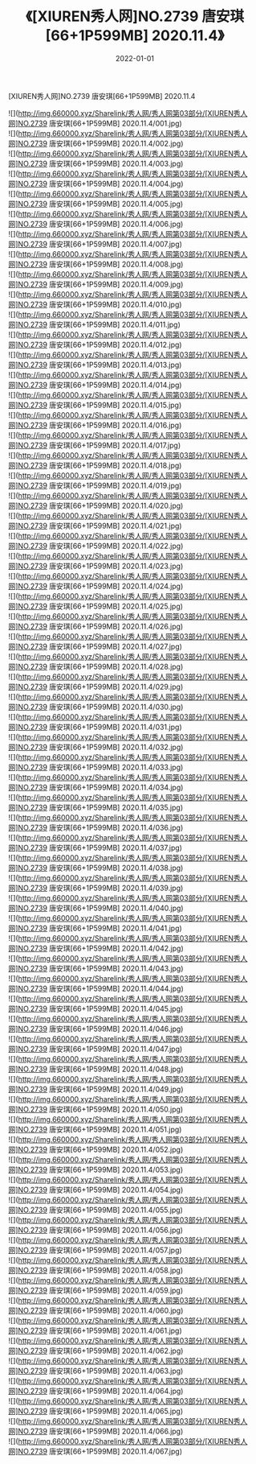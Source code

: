 ﻿---
layout: post
title:  《[XIUREN秀人网]NO.2739 唐安琪[66+1P599MB] 2020.11.4》
date:   2022-01-01
img: http://img.660000.xyz/Sharelink/秀人网/秀人网第03部分/[XIUREN秀人网]NO.2739 唐安琪[66+1P599MB] 2020.11.4/000.jpg
categories: [美女, 清纯, 唯美]
---

[XIUREN秀人网]NO.2739 唐安琪[66+1P599MB] 2020.11.4

 ![](http://img.660000.xyz/Sharelink/秀人网/秀人网第03部分/[XIUREN秀人网]NO.2739 唐安琪[66+1P599MB] 2020.11.4/001.jpg) <br>![](http://img.660000.xyz/Sharelink/秀人网/秀人网第03部分/[XIUREN秀人网]NO.2739 唐安琪[66+1P599MB] 2020.11.4/002.jpg) <br>![](http://img.660000.xyz/Sharelink/秀人网/秀人网第03部分/[XIUREN秀人网]NO.2739 唐安琪[66+1P599MB] 2020.11.4/003.jpg) <br>![](http://img.660000.xyz/Sharelink/秀人网/秀人网第03部分/[XIUREN秀人网]NO.2739 唐安琪[66+1P599MB] 2020.11.4/004.jpg) <br>![](http://img.660000.xyz/Sharelink/秀人网/秀人网第03部分/[XIUREN秀人网]NO.2739 唐安琪[66+1P599MB] 2020.11.4/005.jpg) <br>![](http://img.660000.xyz/Sharelink/秀人网/秀人网第03部分/[XIUREN秀人网]NO.2739 唐安琪[66+1P599MB] 2020.11.4/006.jpg) <br>![](http://img.660000.xyz/Sharelink/秀人网/秀人网第03部分/[XIUREN秀人网]NO.2739 唐安琪[66+1P599MB] 2020.11.4/007.jpg) <br>![](http://img.660000.xyz/Sharelink/秀人网/秀人网第03部分/[XIUREN秀人网]NO.2739 唐安琪[66+1P599MB] 2020.11.4/008.jpg) <br>![](http://img.660000.xyz/Sharelink/秀人网/秀人网第03部分/[XIUREN秀人网]NO.2739 唐安琪[66+1P599MB] 2020.11.4/009.jpg) <br>![](http://img.660000.xyz/Sharelink/秀人网/秀人网第03部分/[XIUREN秀人网]NO.2739 唐安琪[66+1P599MB] 2020.11.4/010.jpg) <br>![](http://img.660000.xyz/Sharelink/秀人网/秀人网第03部分/[XIUREN秀人网]NO.2739 唐安琪[66+1P599MB] 2020.11.4/011.jpg) <br>![](http://img.660000.xyz/Sharelink/秀人网/秀人网第03部分/[XIUREN秀人网]NO.2739 唐安琪[66+1P599MB] 2020.11.4/012.jpg) <br>![](http://img.660000.xyz/Sharelink/秀人网/秀人网第03部分/[XIUREN秀人网]NO.2739 唐安琪[66+1P599MB] 2020.11.4/013.jpg) <br>![](http://img.660000.xyz/Sharelink/秀人网/秀人网第03部分/[XIUREN秀人网]NO.2739 唐安琪[66+1P599MB] 2020.11.4/014.jpg) <br>![](http://img.660000.xyz/Sharelink/秀人网/秀人网第03部分/[XIUREN秀人网]NO.2739 唐安琪[66+1P599MB] 2020.11.4/015.jpg) <br>![](http://img.660000.xyz/Sharelink/秀人网/秀人网第03部分/[XIUREN秀人网]NO.2739 唐安琪[66+1P599MB] 2020.11.4/016.jpg) <br>![](http://img.660000.xyz/Sharelink/秀人网/秀人网第03部分/[XIUREN秀人网]NO.2739 唐安琪[66+1P599MB] 2020.11.4/017.jpg) <br>![](http://img.660000.xyz/Sharelink/秀人网/秀人网第03部分/[XIUREN秀人网]NO.2739 唐安琪[66+1P599MB] 2020.11.4/018.jpg) <br>![](http://img.660000.xyz/Sharelink/秀人网/秀人网第03部分/[XIUREN秀人网]NO.2739 唐安琪[66+1P599MB] 2020.11.4/019.jpg) <br>![](http://img.660000.xyz/Sharelink/秀人网/秀人网第03部分/[XIUREN秀人网]NO.2739 唐安琪[66+1P599MB] 2020.11.4/020.jpg) <br>![](http://img.660000.xyz/Sharelink/秀人网/秀人网第03部分/[XIUREN秀人网]NO.2739 唐安琪[66+1P599MB] 2020.11.4/021.jpg) <br>![](http://img.660000.xyz/Sharelink/秀人网/秀人网第03部分/[XIUREN秀人网]NO.2739 唐安琪[66+1P599MB] 2020.11.4/022.jpg) <br>![](http://img.660000.xyz/Sharelink/秀人网/秀人网第03部分/[XIUREN秀人网]NO.2739 唐安琪[66+1P599MB] 2020.11.4/023.jpg) <br>![](http://img.660000.xyz/Sharelink/秀人网/秀人网第03部分/[XIUREN秀人网]NO.2739 唐安琪[66+1P599MB] 2020.11.4/024.jpg) <br>![](http://img.660000.xyz/Sharelink/秀人网/秀人网第03部分/[XIUREN秀人网]NO.2739 唐安琪[66+1P599MB] 2020.11.4/025.jpg) <br>![](http://img.660000.xyz/Sharelink/秀人网/秀人网第03部分/[XIUREN秀人网]NO.2739 唐安琪[66+1P599MB] 2020.11.4/026.jpg) <br>![](http://img.660000.xyz/Sharelink/秀人网/秀人网第03部分/[XIUREN秀人网]NO.2739 唐安琪[66+1P599MB] 2020.11.4/027.jpg) <br>![](http://img.660000.xyz/Sharelink/秀人网/秀人网第03部分/[XIUREN秀人网]NO.2739 唐安琪[66+1P599MB] 2020.11.4/028.jpg) <br>![](http://img.660000.xyz/Sharelink/秀人网/秀人网第03部分/[XIUREN秀人网]NO.2739 唐安琪[66+1P599MB] 2020.11.4/029.jpg) <br>![](http://img.660000.xyz/Sharelink/秀人网/秀人网第03部分/[XIUREN秀人网]NO.2739 唐安琪[66+1P599MB] 2020.11.4/030.jpg) <br>![](http://img.660000.xyz/Sharelink/秀人网/秀人网第03部分/[XIUREN秀人网]NO.2739 唐安琪[66+1P599MB] 2020.11.4/031.jpg) <br>![](http://img.660000.xyz/Sharelink/秀人网/秀人网第03部分/[XIUREN秀人网]NO.2739 唐安琪[66+1P599MB] 2020.11.4/032.jpg) <br>![](http://img.660000.xyz/Sharelink/秀人网/秀人网第03部分/[XIUREN秀人网]NO.2739 唐安琪[66+1P599MB] 2020.11.4/033.jpg) <br>![](http://img.660000.xyz/Sharelink/秀人网/秀人网第03部分/[XIUREN秀人网]NO.2739 唐安琪[66+1P599MB] 2020.11.4/034.jpg) <br>![](http://img.660000.xyz/Sharelink/秀人网/秀人网第03部分/[XIUREN秀人网]NO.2739 唐安琪[66+1P599MB] 2020.11.4/035.jpg) <br>![](http://img.660000.xyz/Sharelink/秀人网/秀人网第03部分/[XIUREN秀人网]NO.2739 唐安琪[66+1P599MB] 2020.11.4/036.jpg) <br>![](http://img.660000.xyz/Sharelink/秀人网/秀人网第03部分/[XIUREN秀人网]NO.2739 唐安琪[66+1P599MB] 2020.11.4/037.jpg) <br>![](http://img.660000.xyz/Sharelink/秀人网/秀人网第03部分/[XIUREN秀人网]NO.2739 唐安琪[66+1P599MB] 2020.11.4/038.jpg) <br>![](http://img.660000.xyz/Sharelink/秀人网/秀人网第03部分/[XIUREN秀人网]NO.2739 唐安琪[66+1P599MB] 2020.11.4/039.jpg) <br>![](http://img.660000.xyz/Sharelink/秀人网/秀人网第03部分/[XIUREN秀人网]NO.2739 唐安琪[66+1P599MB] 2020.11.4/040.jpg) <br>![](http://img.660000.xyz/Sharelink/秀人网/秀人网第03部分/[XIUREN秀人网]NO.2739 唐安琪[66+1P599MB] 2020.11.4/041.jpg) <br>![](http://img.660000.xyz/Sharelink/秀人网/秀人网第03部分/[XIUREN秀人网]NO.2739 唐安琪[66+1P599MB] 2020.11.4/042.jpg) <br>![](http://img.660000.xyz/Sharelink/秀人网/秀人网第03部分/[XIUREN秀人网]NO.2739 唐安琪[66+1P599MB] 2020.11.4/043.jpg) <br>![](http://img.660000.xyz/Sharelink/秀人网/秀人网第03部分/[XIUREN秀人网]NO.2739 唐安琪[66+1P599MB] 2020.11.4/044.jpg) <br>![](http://img.660000.xyz/Sharelink/秀人网/秀人网第03部分/[XIUREN秀人网]NO.2739 唐安琪[66+1P599MB] 2020.11.4/045.jpg) <br>![](http://img.660000.xyz/Sharelink/秀人网/秀人网第03部分/[XIUREN秀人网]NO.2739 唐安琪[66+1P599MB] 2020.11.4/046.jpg) <br>![](http://img.660000.xyz/Sharelink/秀人网/秀人网第03部分/[XIUREN秀人网]NO.2739 唐安琪[66+1P599MB] 2020.11.4/047.jpg) <br>![](http://img.660000.xyz/Sharelink/秀人网/秀人网第03部分/[XIUREN秀人网]NO.2739 唐安琪[66+1P599MB] 2020.11.4/048.jpg) <br>![](http://img.660000.xyz/Sharelink/秀人网/秀人网第03部分/[XIUREN秀人网]NO.2739 唐安琪[66+1P599MB] 2020.11.4/049.jpg) <br>![](http://img.660000.xyz/Sharelink/秀人网/秀人网第03部分/[XIUREN秀人网]NO.2739 唐安琪[66+1P599MB] 2020.11.4/050.jpg) <br>![](http://img.660000.xyz/Sharelink/秀人网/秀人网第03部分/[XIUREN秀人网]NO.2739 唐安琪[66+1P599MB] 2020.11.4/051.jpg) <br>![](http://img.660000.xyz/Sharelink/秀人网/秀人网第03部分/[XIUREN秀人网]NO.2739 唐安琪[66+1P599MB] 2020.11.4/052.jpg) <br>![](http://img.660000.xyz/Sharelink/秀人网/秀人网第03部分/[XIUREN秀人网]NO.2739 唐安琪[66+1P599MB] 2020.11.4/053.jpg) <br>![](http://img.660000.xyz/Sharelink/秀人网/秀人网第03部分/[XIUREN秀人网]NO.2739 唐安琪[66+1P599MB] 2020.11.4/054.jpg) <br>![](http://img.660000.xyz/Sharelink/秀人网/秀人网第03部分/[XIUREN秀人网]NO.2739 唐安琪[66+1P599MB] 2020.11.4/055.jpg) <br>![](http://img.660000.xyz/Sharelink/秀人网/秀人网第03部分/[XIUREN秀人网]NO.2739 唐安琪[66+1P599MB] 2020.11.4/056.jpg) <br>![](http://img.660000.xyz/Sharelink/秀人网/秀人网第03部分/[XIUREN秀人网]NO.2739 唐安琪[66+1P599MB] 2020.11.4/057.jpg) <br>![](http://img.660000.xyz/Sharelink/秀人网/秀人网第03部分/[XIUREN秀人网]NO.2739 唐安琪[66+1P599MB] 2020.11.4/058.jpg) <br>![](http://img.660000.xyz/Sharelink/秀人网/秀人网第03部分/[XIUREN秀人网]NO.2739 唐安琪[66+1P599MB] 2020.11.4/059.jpg) <br>![](http://img.660000.xyz/Sharelink/秀人网/秀人网第03部分/[XIUREN秀人网]NO.2739 唐安琪[66+1P599MB] 2020.11.4/060.jpg) <br>![](http://img.660000.xyz/Sharelink/秀人网/秀人网第03部分/[XIUREN秀人网]NO.2739 唐安琪[66+1P599MB] 2020.11.4/061.jpg) <br>![](http://img.660000.xyz/Sharelink/秀人网/秀人网第03部分/[XIUREN秀人网]NO.2739 唐安琪[66+1P599MB] 2020.11.4/062.jpg) <br>![](http://img.660000.xyz/Sharelink/秀人网/秀人网第03部分/[XIUREN秀人网]NO.2739 唐安琪[66+1P599MB] 2020.11.4/063.jpg) <br>![](http://img.660000.xyz/Sharelink/秀人网/秀人网第03部分/[XIUREN秀人网]NO.2739 唐安琪[66+1P599MB] 2020.11.4/064.jpg) <br>![](http://img.660000.xyz/Sharelink/秀人网/秀人网第03部分/[XIUREN秀人网]NO.2739 唐安琪[66+1P599MB] 2020.11.4/065.jpg) <br>![](http://img.660000.xyz/Sharelink/秀人网/秀人网第03部分/[XIUREN秀人网]NO.2739 唐安琪[66+1P599MB] 2020.11.4/066.jpg) <br>![](http://img.660000.xyz/Sharelink/秀人网/秀人网第03部分/[XIUREN秀人网]NO.2739 唐安琪[66+1P599MB] 2020.11.4/067.jpg) <br>